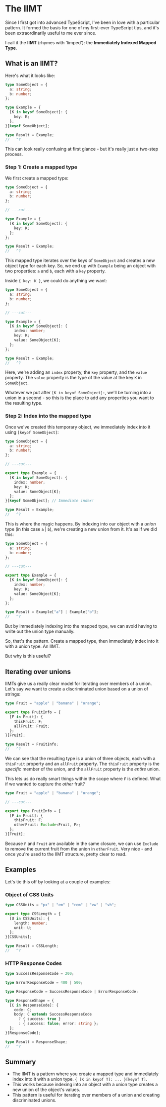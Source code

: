# The IIMT

Since I first got into advanced TypeScript, I've been in love with a particular pattern. It formed the basis for one of my first-ever TypeScript tips, and it's been extraordinarily useful to me ever since.

I call it the **IIMT** (rhymes with 'limped'): the **Immediately Indexed Mapped Type**.

## What is an IIMT?

Here's what it looks like:

```ts twoslash
type SomeObject = {
  a: string;
  b: number;
};

type Example = {
  [K in keyof SomeObject]: {
    key: K;
  };
}[keyof SomeObject];

type Result = Example;
//   ^?
```

This can look really confusing at first glance - but it's really just a two-step process.

### Step 1: Create a mapped type

We first create a mapped type:

```ts twoslash
type SomeObject = {
  a: string;
  b: number;
};

// ---cut---

type Example = {
  [K in keyof SomeObject]: {
    key: K;
  };
};

type Result = Example;
//   ^?
```

This mapped type iterates over the keys of `SomeObject` and creates a new object type for each key. So, we end up with `Example` being an object with two properties: `a` and `b`, each with a `key` property.

Inside `{ key: K }`, we could do anything we want:

```ts twoslash
type SomeObject = {
  a: string;
  b: number;
};

// ---cut---

type Example = {
  [K in keyof SomeObject]: {
    index: number;
    key: K;
    value: SomeObject[K];
  };
};

type Result = Example;
//   ^?
```

Here, we're adding an `index` property, the `key` property, and the `value` property. The `value` property is the type of the value at the key `K` in `SomeObject`.

Whatever we put after `[K in keyof SomeObject]:`, we'll be turning into a union in a second - so this is the place to add any properties you want to the resulting type.

### Step 2: Index into the mapped type

Once we've created this temporary object, we immediately index into it using `[keyof SomeObject]`:

```ts twoslash
type SomeObject = {
  a: string;
  b: number;
};

// ---cut---

export type Example = {
  [K in keyof SomeObject]: {
    index: number;
    key: K;
    value: SomeObject[K];
  };
}[keyof SomeObject]; // Immediate index!

type Result = Example;
//   ^?
```

This is where the magic happens. By indexing into our object with a _union_ type (in this case `a` | `b`), we're creating a new union from it. It's as if we did this:

```ts twoslash
type SomeObject = {
  a: string;
  b: number;
};

// ---cut---

export type Example = {
  [K in keyof SomeObject]: {
    index: number;
    key: K;
    value: SomeObject[K];
  };
};

type Result = Example["a"] | Example["b"];
//   ^?
```

But by immediately indexing into the mapped type, we can avoid having to write out the union type manually.

So, that's the pattern. Create a mapped type, then immediately index into it with a union type. An IIMT.

But why is this useful?

## Iterating over unions

IIMTs give us a really clear model for iterating over members of a union. Let's say we want to create a discriminated union based on a union of strings:

```ts twoslash
type Fruit = "apple" | "banana" | "orange";

export type FruitInfo = {
  [F in Fruit]: {
    thisFruit: F;
    allFruit: Fruit;
  };
}[Fruit];

type Result = FruitInfo;
//   ^?
```

We can see that the resulting type is a union of three objects, each with a `thisFruit` property and an `allFruit` property. The `thisFruit` property is the _specific_ member of the union, and the `allFruit` property is the _entire_ union.

This lets us do really smart things within the scope where `F` is defined. What if we wanted to capture the _other_ fruit?

```ts twoslash
type Fruit = "apple" | "banana" | "orange";

// ---cut---

export type FruitInfo = {
  [F in Fruit]: {
    thisFruit: F;
    otherFruit: Exclude<Fruit, F>;
  };
}[Fruit];
```

Because `F` and `Fruit` are available in the same closure, we can use `Exclude` to remove the current fruit from the union in `otherFruit`. Very nice - and once you're used to the IIMT structure, pretty clear to read.

## Examples

Let's tie this off by looking at a couple of examples:

### Object of CSS Units

```ts twoslash
type CSSUnits = "px" | "em" | "rem" | "vw" | "vh";

export type CSSLength = {
  [U in CSSUnits]: {
    length: number;
    unit: U;
  };
}[CSSUnits];

type Result = CSSLength;
//   ^?
```

### HTTP Response Codes

```ts twoslash
type SuccessResponseCode = 200;

type ErrorResponseCode = 400 | 500;

type ResponseCode = SuccessResponseCode | ErrorResponseCode;

type ResponseShape = {
  [C in ResponseCode]: {
    code: C;
    body: C extends SuccessResponseCode
      ? { success: true }
      : { success: false; error: string };
  };
}[ResponseCode];

type Result = ResponseShape;
//   ^?
```

## Summary

- The IIMT is a pattern where you create a mapped type and immediately index into it with a union type. `{ [K in keyof T]: ... }[keyof T]`.
- This works because indexing into an object with a union type creates a new union of the object's values.
- This pattern is useful for iterating over members of a union and creating discriminated unions.
